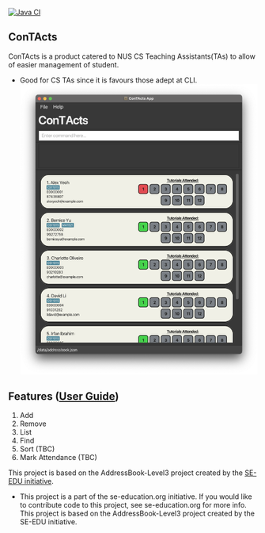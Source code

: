 [![Java CI](https://github.com/AY2425S1-CS2103T-T10-3/tp/actions/workflows/gradle.yml/badge.svg)](https://github.com/AY2425S1-CS2103T-T10-3/tp/actions/workflows/gradle.yml)
## ConTActs
ConTActs is a product catered to NUS CS Teaching Assistants(TAs) to allow of easier management of student.
* Good for CS TAs since it is favours those adept at CLI.
![Ui](docs/images/Ui.png)

## Features ([User Guide](https://AY2425S1-CS2103T-T10-3.github.io/tp))
1. Add 
2. Remove 
3. List 
4. Find 
5. Sort (TBC)
6. Mark Attendance (TBC)

This project is based on the AddressBook-Level3 project created by the [SE-EDU initiative](https://se-education.org).
* This project is a part of the se-education.org initiative. If you would like to contribute code to this project, see se-education.org for more info. This project is based on the AddressBook-Level3 project created by the SE-EDU initiative.

